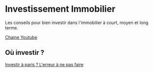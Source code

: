 # Investissement Immobilier

Les conseils pour bien investir dans l'immobilier à court, moyen et long terme.

[Chaine Youtube](https://www.youtube.com/channel/UCelCD2AgxWJ5MmIQY0PQUAw)


## Où investir ?

[Investir à paris ? L'erreur à ne pas faire](https://investissement-immobilier.github.io/investir-a-paris-erreur)

